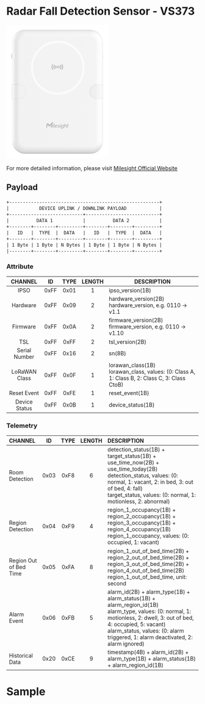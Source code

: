 # Radar Fall Detection Sensor - VS373

![VS373](vs373.png)

For more detailed information, please visit [Milesight Official Website](https://www.milesight.com/iot/product/lorawan-sensor/vs373)

## Payload

```
+-------------------------------------------------------+
|           DEVICE UPLINK / DOWNLINK PAYLOAD            |
+---------------------------+---------------------------+
|          DATA 1           |          DATA 2           |
+--------+--------+---------+--------+--------+---------+
|   ID   |  TYPE  |  DATA   |   ID   |  TYPE  |  DATA   |
+--------+--------+---------+--------+--------+---------+
| 1 Byte | 1 Byte | N Bytes | 1 Byte | 1 Byte | N Bytes |
|--------+--------+---------+--------+--------+---------+
```

### Attribute

|    CHANNEL    |  ID  | TYPE | LENGTH | DESCRIPTION                                                                                       |
| :-----------: | :--: | :--: | :----: | ------------------------------------------------------------------------------------------------ |
|     IPSO      | 0xFF | 0x01 |   1    | ipso_version(1B)                                                                                 |
|   Hardware    | 0xFF | 0x09 |   2    | hardware_version(2B)<br/>hardware_version, e.g. 0110 -> v1.1                                     |
|   Firmware    | 0xFF | 0x0A |   2    | firmware_version(2B)<br/>firmware_version, e.g. 0110 -> v1.10                                    |
|      TSL      | 0xFF | 0xFF |   2    | tsl_version(2B)                                                                                  |
| Serial Number | 0xFF | 0x16 |   2    | sn(8B)                                                                                           |
| LoRaWAN Class | 0xFF | 0x0F |   1    | lorawan_class(1B)<br/>lorawan_class, values: (0: Class A, 1: Class B, 2: Class C, 3: Class CtoB) |
|  Reset Event  | 0xFF | 0xFE |   1    | reset_event(1B)                                                                                  |
| Device Status | 0xFF | 0x0B |   1    | device_status(1B)                                                                                |

### Telemetry

| CHANNEL                |  ID  | TYPE | LENGTH | DESCRIPTION                                                                                                                                                                                                                                                         |
| :--------------------- | :--: | :--: | :----: | :------------------------------------------------------------------------------------------------------------------------------------------------------------------------------------------------------------------------------------------------------------------ |
| Room Detection         | 0x03 | 0xF8 |   6    | detection_status(1B) + target_status(1B) + use_time_now(2B) + use_time_today(2B) <br/>detection_status, values: (0: normal, 1: vacant, 2: in bed, 3: out of bed, 4: fall) <br/>target_status, values: (0: normal, 1: motionless, 2: abnormal)                       |
| Region Detection       | 0x04 | 0xF9 |   4    | region_1_occupancy(1B) + region_2_occupancy(1B) + region_3_occupancy(1B) + region_4_occupancy(1B)<br/>region_1_occupancy, values: (0: occupied, 1: vacant)                                                                                                          |
| Region Out of Bed Time | 0x05 | 0xFA |   8    | region_1_out_of_bed_time(2B) + region_2_out_of_bed_time(2B) + region_3_out_of_bed_time(2B) + region_4_out_of_bed_time(2B)<br/>region_1_out_of_bed_time, unit: second                                                                                                |
| Alarm Event            | 0x06 | 0xFB |   5    | alarm_id(2B) + alarm_type(1B) + alarm_status(1B) + alarm_region_id(1B) <br/>alarm_type, values: (0: normal, 1: motionless, 2: dwell, 3: out of bed, 4: occupied, 5: vacant) <br/>alarm_status, values: (0: alarm triggered, 1: alarm deactivated, 2: alarm ignored) |
| Historical Data        | 0x20 | 0xCE |   9    | timestamp(4B) + alarm_id(2B) + alarm_type(1B) + alarm_status(1B) + alarm_region_id(1B)                                                                                                                                                                              |

# Sample

```json

```
